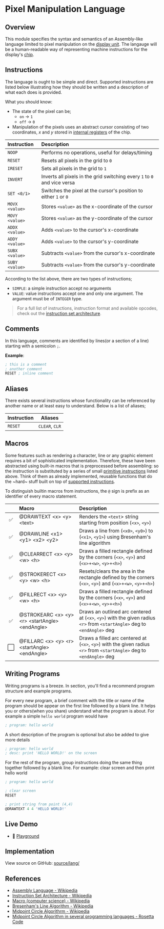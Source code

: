 # Pixel Manipulation Language

## Overview

This module specifies the syntax and semantics of an Assembly-like language
limited to pixel manipulation on the [display unit](./display.md). The langauge
will be a human-readable way of representing machine instructions for the
display's [chip](./chip.md).

## Instructions

The language is ought to be simple and direct. Supported instructions are listed
below illustrating how they should be written and a description of what each
does is provided.

What you should know:

-   The state of the pixel can be;
    -   `on` -> `1`
    -   `off` -> `0`
-   Manipulation of the pixels uses an abstract cursor consisting of two
    coordinates, _x_ and _y_ stored in
    [internal registers](./chip.md#internal-registers) of the chip.

| **Instruction** | **Description**                                                          |
| :-------------- | :----------------------------------------------------------------------- |
| `NOOP`          | Performs no operations, useful for delays/timing                         |
| `RESET`         | Resets all pixels in the grid to `0`                                     |
| `IRESET`        | Sets all pixels in the grid to `1`                                       |
| `INVERT`        | Inverts all pixels in the grid switching every `1` to `0` and vice versa |
| `SET <0/1>`     | Switches the pixel at the cursor's position to either `1` or `0`         |
| `MOVX <value>`  | Stores `<value>` as the x-coordinate of the cursor                       |
| `MOVY <value>`  | Stores `<value>` as the y-coordinate of the cursor                       |
| `ADDX <value>`  | Adds `<value>` to the cursor's x-coordinate                              |
| `ADDY <value>`  | Adds `<value>` to the cursor's y-coordinate                              |
| `SUBX <value>`  | Subtracts `<value>` from the cursor's x-coordinate                       |
| `SUBY <value>`  | Subtracts `<value>` from the cursor's y-coordinate                       |

According to the list above, there are two types of instructions;

-   `SIMPLE`: a simple instruction accept no arguments
-   `VALUE`: value instructions accept one and only one argument. The argument
    must be of `INTEGER` type.

> For a full list of instructions, instruction format and available opcodes,
> check out the [instruction set architecture](./isa.md).

## Comments

In this language, comments are identified by lines(or a section of a line)
starting with a semicolon `;`.

**Example**:

```asm
; this is a comment
; another comment
RESET ; inline comment
```

## Aliases

There exists several instructions whose functionality can be referenced by
another name or at least easy to understand. Below is a list of aliases;

| **Instruction** | **Aliases**    |
| --------------- | -------------- |
| `RESET`         | `CLEAR`, `CLR` |

## Macros

Some features such as rendering a character, line or any graphic element
requires a bit of sophisticated implementation. Therefore, these have been
abstracted using built-in macros that is preprocessed before assembling: so the
instruction is substituted by a series of small
[primitive instructions](#instructions) listed above. Think of them as already
implemented, reusable functions that do the ~hard~ stuff built on top of
[supported instructions](#instructions).

To distinguish builtin macros from instructions, the `@` sign is prefix as an
identifier of every macro statement.

|     | **Macro**                                           | **Description**                                                                                                          |
| :-: | :-------------------------------------------------- | :----------------------------------------------------------------------------------------------------------------------- |
| ✅  | @DRAWTEXT <x\> <y\> <text\>                         | Renders the `<text`> string starting from position (`<x>`, `<y>`)                                                        |
| ✅  | @DRAWLINE <x1\> <y1\> <x2\> <y2\>                   | Draws a line from (`<x0>`, `<y0>`) to (`<x1>`, `<y1>`) using Bresenham's line algorithm                                  |
| ✅  | @CLEARRECT <x\> <y\> <w\> <h\>                      | Draws a filled rectangle defined by the corners (`<x>`, `<y>`) and (`<x>`+`<w>`, `<y>`+`<h>`)                            |
| ✅  | @STROKERECT <x\> <y\> <w\> <h\>                     | Resets/clears the area in the rectangle defined by the corners (`<x>`, `<y>`) and (`<x>`+`<w>`, `<y>`+`<h>`)             |
| ✅  | @FILLRECT <x\> <y\> <w\> <h\>                       | Draws a filled rectangle defined by the corners (`<x>`, `<y>`) and (`<x>`+`<w>`, `<y>`+`<h>`)                            |
| ✅  | @STROKEARC <x\> <y\> <r\> <startAngle\> <endAngle\> | Draws an outlined arc centered at (`<x>`, `<y>`) with the given radius `<r>` from `<startAngle>` deg to `<endAngle>` deg |
| ⬜️ | @FILLARC <x\> <y\> <r\> <startAngle\> <endAngle\>   | Draws a filled arc centered at (`<x>`, `<y>`) with the given radius `<r>` from `<startAngle>` deg to `<endAngle>` deg    |

## Writing Programs

Writing programs is a breeze. In section, you'll find a recommend program
structure and example programs.

For every new program, a brief comment with the title or name of the program
should be appear on the first line followed by a blank line. It helps you or
others(when you share) understand what the program is about. For example a
simple `hello world` program would have

```asm
; program: hello world

```

A short description of the program is optional but also be added to give more
details

```asm
; program: hello world
; desc: print 'HELLO WORLD!' on the screen
```

For the rest of the program, group instructions doing the same thing together
followed by a blank line. For example: clear screen and then print hello world

```asm
; program: hello world

; clear screen
RESET

; print string from point (4,4)
@DRAWTEXT 4 4 'HELLO WORLD!'
```

## Live Demo

-   🚀 [Playground](https://henryhale.github.io/pixsim/app/index.html)

## Implementation

View source on GitHub:
[source/lang/](https://github.com/henryhale/pixsim/blob/master/source/lang/)

## References

-   [Assembly Language - Wikipedia](https://wikipedia.org/wiki/Assembly_language)
-   [Instruction Set Architecture - Wikipedia](https://wikipedia.org/wiki/Instruction_set_architecture)
-   [Macro (computer science) - Wikipedia](<https://wikipedia.org/wiki/Macro_(computer_science)>)
-   [Bresenham's Line Algorithm - Wikipedia](https://wikipedia.org/wiki/Bresenham%27s_line_algorithm)
-   [Midpoint Circle Algorithrm - Wikipedia](https://en.wikipedia.org/wiki/Midpoint_circle_algorithm)
-   [Midpoint Circle Algorithm in several programming languages - Rosetta Code](https://rosettacode.org/wiki/Bitmap/Midpoint_circle_algorithm)
